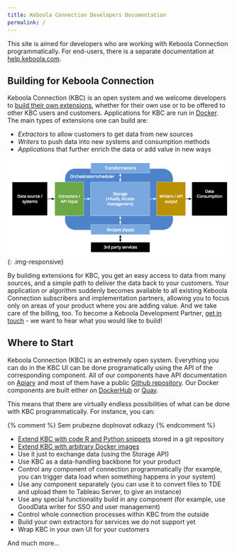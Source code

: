 ```yaml
---
title: Keboola Connection Developers Documentation
permalink: /
---
```


This site is aimed for developers who are working with Keboola Connection programmatically. For end-users, there
is a separate documentation at [help.keboola.com](https://help.keboola.com/).

## Building for Keboola Connection
Keboola Connection (KBC) is an open system and we welcome developers to [build their own extensions](/extend/), whether for
their own use or to be offered to other KBC users and customers. Applications for KBC are run in [Docker](/extend/). The main types of
extensions one can build are:

- *Extractors* to allow customers to get data from new sources
- *Writers* to push data into new systems and consumption methods
- *Applications* that further enrich the data or add value in new ways

![Overview of KBC Components](/kbc-structure.png){: .img-responsive}

By building extensions for KBC, you get an easy access to data from many sources, and a simple path to
deliver the data back to your customers. Your application or algorithm suddenly becomes available to all
existing Keboola Connection subscribers and implementation partners, allowing you to focus only on
areas of your product where you are adding value. And we take care of the billing, too. To become a
Keboola Development Partner, [get in touch](https://www.keboola.com/contact/) - we want to hear
what you would like to build!

## Where to Start
Keboola Connection (KBC) is an extremely open system. Everything you can do in the KBC UI can be done
programatically using the API of the corresponding component. All of our components have API
documentation on [Apiary](http://docs.keboola.apiary.io/) and most of them have a
public [Github repository](https://github.com/keboola/).
Our Docker components are built either on [DockerHub](https://github.com/keboola/)
or [Quay](https://quay.io/organization/keboola).

This means that there are virtually endless possibilities of what can be done with KBC programmatically. For instance, you can:

{% comment %} Sem prubezne doplnovat odkazy {% endcomment %}
- [Extend KBC with code R and Python snippets](/extend/custom-science/) stored in a git repository
- [Extend KBC with arbitrary Docker images](/extend/docker/)
- Use it just to exchange data (using the Storage API)
- Use KBC as a data-handling backbone for your product
- Control any component of connection programmatically (for example, you can trigger data load when something happens in your system)
- Use any component separately (you can use it to convert files to TDE and upload them to Tableau Server, to give an instance)
- Use any special functionality build in any component (for example, use GoodData writer for SSO and user management)
- Control whole connection processes within KBC from the outside
- Build your own extractors for services we do not support yet
- Wrap KBC in your own UI for your customers

And much more...

